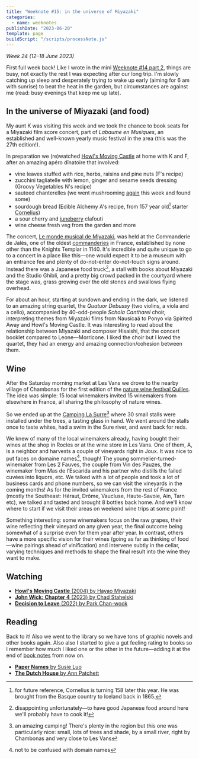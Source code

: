 ```yaml
---
title: "Weeknote #15: in the universe of Miyazaki"
categories:
  - name: weeknotes
publishDate: "2023-06-20"
template: page
buildScript: "/scripts/processNote.js"
---
```


_Week 24 (12–18 June 2023)_

First full week back! Like I wrote in the mini [Weeknote #14 part 2](/notes/weeknote-14-part-2-mushrooming/), things are busy, not exactly the rest I was expecting after our long trip. I'm slowly catching up sleep and desperately trying to wake up early (aiming for 6 am with sunrise) to beat the heat in the garden, but circumstances are against me (read: busy evenings that keep me up late).

## In the universe of Miyazaki (and food)

My aunt K was visiting this week and we took the chance to book seats for a Miyazaki film score concert, part of _Labaume en Musiques_, an established and well-known yearly music festival in the area (this was the 27th edition!).

In preparation we (re)watched [Howl's Moving Castle](/notes/howls-moving-castle-by-hayao-miyazaki/) at home with K and F, after an amazing apéro dînatoire that involved:

- vine leaves stuffed with rice, herbs, raisins and pine nuts (F's recipe)
- zucchini tagliatelle with lemon, ginger and sesame seeds dressing (Groovy Vegetables N's recipe)
- sauteed chanterelles (we went mushrooming [again](/notes/weeknote-14-part-2-mushrooming/) this week and found some)
- sourdough bread (Edible Alchemy A's recipe, from 157 year old[^1] starter [Cornelius](https://web.archive.org/web/20230619152911/https://ediblealchemy.co/sourdough/))
- a sour cherry and [juneberry](/notes/juneberry-serviceberry-saskatoon/) clafouti
- wine cheese fresh veg from the garden and more

The concert, [Le monde musical de Miyazaki](https://web.archive.org/web/20230619144924/https://labeaume-musiques.fr/edition-2023/le-monde-musical-de-miyazaki/), was held at the Commanderie de Jalès, one of the oldest [commanderies](https://en.wikipedia.org/wiki/Commandery) in France, established by none other than the Knights Templar in 1140. It's incredible and quite unique to go to a concert in a place like this—one would expect it to be a museum with an entrance fee and plenty of do-not-enter do-not-touch signs around. Instead there was a Japanese food truck[^2], a stall with books about Miyazaki and the Studio Ghibli, and a pretty big crowd packed in the courtyard where the stage was, grass growing over the old stones and swallows flying overhead.

For about an hour, starting at sundown and ending in the dark, we listened to an amazing string quartet, the _Quatuor Debussy_ (two violins, a viola and a cello), accompanied by 40-odd-people _Schola Cantharel_ choir, interpreting themes from Miyazaki films from Nausicaä to Ponyo via Spirited Away and Howl's Moving Castle. It was interesting to read about the relationship between Miyazaki and composer Hisaishi, that the concert booklet compared to Leone—Morricone. I liked the choir but I loved the quartet, they had an energy and amazing connection/cohesion between them.

## Wine

After the Saturday morning market at Les Vans we drove to the nearby village of Chambonas for the first edition of the [nature wine festival Quilles](https://www.quilleslefestival.com/). The idea was simple: 15 local winemakers invited 15 winemakers from elsewhere in France, all sharing the philosophy of nature wines.

So we ended up at the [Camping La Surre](https://www.campinglasurre.com/)[^3] where 30 small stalls were installed under the trees, a tasting glass in hand. We went around the stalls once to taste whites, had a swim in the Sure river, and went back for reds.

We knew of many of the local winemakers already, having bought their wines at the shop in Rocles or at the wine store in Les Vans. One of them, A, is a neighbor and harvests a couple of vineyards right in Joux. It was nice to put faces on domaine names[^4], though! The young sommelier-turned-winemaker from Les 2 Fauves, the couple from Vin des Pauzes, the winemaker from Mas de l’Escarida and his partner who distills the failed cuvées into liquors, etc. We talked with a lot of people and took a lot of business cards and phone numbers, so we can visit the vineyards in the coming months! As for the invited winemakers from the rest of France (mostly the Southeast: Héraut, Drôme, Vaucluse, Haute-Savoie, Ain, Tarn etc), we talked and tasted and brought 8 bottles back home. And we'll know where to start if we visit their areas on weekend wine trips at some point!

Something interesting: some winemakers focus on the raw grapes, their wine reflecting their vineyard on any given year, the final outcome being somewhat of a surprise even for them year after year. In contrast, others have a more specific vision for their wines (going as far as thinking of food—wine pairings ahead of vinification) and intervene subtly in the cellar, varying techniques and methods to shape the final result into the wine they want to make.

## Watching

- [**Howl's Moving Castle** (2004) by Hayao Miyazaki](/notes/howls-moving-castle-by-hayao-miyazaki)
- [**John Wick: Chapter 4** (2023) by Chad Stahelski](/notes/john-wick-chapter-4-by-chad-stahelski/)
- [**Decision to Leave** (2022) by Park Chan-wook](/notes/decision-to-leave-by-park-chan-wook/)

## Reading

Back to it! Also we went to the library so we have tons of graphic novels and other books again. Also also I started to give a gut feeling rating to books so I remember how much I liked one or the other in the future—adding it at the end of [book notes](/notes/?category=books) from now on.

- [**Paper Names** by Susie Luo](/notes/paper-names-by-susie-luo/)
- [**The Dutch House** by Ann Patchett](/notes/the-dutch-house-by-ann-patchett/)

[^1]: for future reference, Cornelius is turning 158 later this year. He was brought from the Basque country to Iceland back in 1865.
[^2]: disappointing unfortunately—to have good Japanese food around here we'll probably have to cook it!
[^3]: an amazing camping! There's plenty in the region but this one was particularly nice: small, lots of trees and shade, by a small river, right by Chambonas and very close to Les Vans
[^4]: not to be confused with domain names
